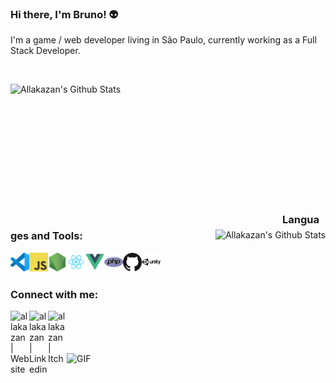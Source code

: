 ### Hi there, I'm Bruno! :alien:

I'm a game / web developer living in São Paulo, currently working as a Full Stack Developer.

<br />

[//]: # (https://github-readme-stats.vercel.app)

<img align="left" width="435px" height="233px" alt="Allakazan's Github Stats" src="https://github-readme-stats-sand-seven-98.vercel.app/api?username=Allakazan&show_icons=true&count_private=true&theme=tokyonight" /><br />

<img align="right" alt="Allakazan's Github Stats" src="https://github-readme-stats-sand-seven-98.vercel.app/api/top-langs/?username=Allakazan&layout=compact&show_icons=true&theme=tokyonight&size_weight=0.5&count_weight=0.5&hide=html,PHP,ShaderLab,c%23&exclude_repo=allakazan.github.io,ab1website,o3pusher" />

<br />
<br />
<br />
<br />
<br />
<br />
<br />
<br />
<br />

### Languages and Tools:

<img align="left" alt="Visual Studio Code" width="30px" src="https://raw.githubusercontent.com/github/explore/80688e429a7d4ef2fca1e82350fe8e3517d3494d/topics/visual-studio-code/visual-studio-code.png" />

<img align="left" alt="JavaScript" width="30px" src="https://raw.githubusercontent.com/github/explore/80688e429a7d4ef2fca1e82350fe8e3517d3494d/topics/javascript/javascript.png" />

<img align="left" alt="Nodejs" width="30px" src="https://raw.githubusercontent.com/github/explore/80688e429a7d4ef2fca1e82350fe8e3517d3494d/topics/nodejs/nodejs.png" />

<img align="left" alt="React" width="30px" src="https://raw.githubusercontent.com/github/explore/80688e429a7d4ef2fca1e82350fe8e3517d3494d/topics/react/react.png" />

<img align="left" alt="Vue" width="30px" src="https://raw.githubusercontent.com/github/explore/78df643247d429f6cc873026c0622819ad797942/topics/vue/vue.png" />

<img align="left" alt="Nodejs" width="30px" src="https://raw.githubusercontent.com/github/explore/80688e429a7d4ef2fca1e82350fe8e3517d3494d/topics/php/php.png" />

<img align="left" alt="GitHub" width="30px" src="https://raw.githubusercontent.com/github/explore/78df643247d429f6cc873026c0622819ad797942/topics/github/github.png" />

<img align="left" alt="Unity" width="30px" src="https://raw.githubusercontent.com/github/explore/80688e429a7d4ef2fca1e82350fe8e3517d3494d/topics/unity/unity.png" />


<br />
<br />

### Connect with me:

[<img align="left" alt="allakazan | Website" width="30px" src="https://firebasestorage.googleapis.com/v0/b/github-profile-61d38.appspot.com/o/site.svg?alt=media&token=13c9b55f-75a3-49a3-80e6-f51050cd23fe"/>][website]

[<img align="left" alt="allakazan | Linkedin" width="30px" src="https://cdn.jsdelivr.net/npm/simple-icons@v3/icons/linkedin.svg" />][linkedin]

[<img align="left" alt="allakazan | Itch" width="30px" src="https://cdn.jsdelivr.net/npm/simple-icons@3.13.0/icons/itch-dot-io.svg" />][itch]

<br />
<br />

[website]: http://allakazan.com/
[linkedin]: https://www.linkedin.com/in/allakazan
[itch]: https://allakazan.itch.io/

<br />
<br />
<img  alt="GIF" src="https://media.giphy.com/media/13HgwGsXF0aiGY/giphy.gif" />
